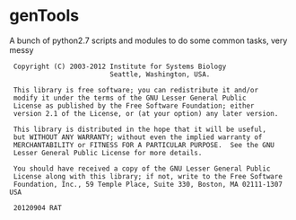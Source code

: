 genTools
========

A bunch of python2.7 scripts and modules to do some common tasks, very messy


 
     Copyright (C) 2003-2012 Institute for Systems Biology
                             Seattle, Washington, USA.
 
     This library is free software; you can redistribute it and/or
     modify it under the terms of the GNU Lesser General Public
     License as published by the Free Software Foundation; either
     version 2.1 of the License, or (at your option) any later version.
 
     This library is distributed in the hope that it will be useful,
     but WITHOUT ANY WARRANTY; without even the implied warranty of
     MERCHANTABILITY or FITNESS FOR A PARTICULAR PURPOSE.  See the GNU
     Lesser General Public License for more details.
 
     You should have received a copy of the GNU Lesser General Public
     License along with this library; if not, write to the Free Software
     Foundation, Inc., 59 Temple Place, Suite 330, Boston, MA 02111-1307  USA
 
     20120904 RAT
